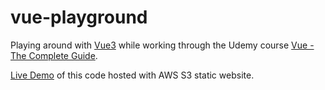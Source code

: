 # vue-playground

Playing around with [Vue3](https://v3.vuejs.org/) while working through the Udemy course [Vue - The Complete Guide](https://www.udemy.com/course/vuejs-2-the-complete-guide).

[Live Demo](http://vue.3plb.com) of this code hosted with AWS S3 static website.
